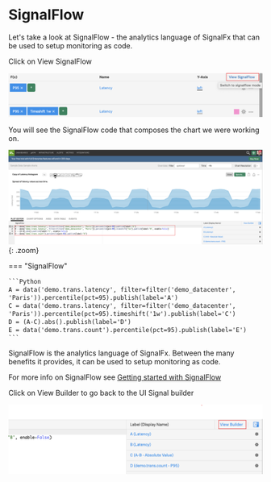 # SignalFlow

Let's take a look at SignalFlow - the analytics language of SignalFx that can be used to setup monitoring as code.

Click on View SignalFlow

![SignalFlow](../images/module1/M1-l1-29.png)

You will see the SignalFlow code that composes the chart we were working on.

![Code](../images/module1/M1-l1-30.png){: .zoom}

=== "SignalFlow"

    ```Python
    A = data('demo.trans.latency', filter=filter('demo_datacenter', 'Paris')).percentile(pct=95).publish(label='A')
    C = data('demo.trans.latency', filter=filter('demo_datacenter', 'Paris')).percentile(pct=95).timeshift('1w').publish(label='C')
    D = (A-C).abs().publish(label='D')
    E = data('demo.trans.count').percentile(pct=95).publish(label='E')
    ```

SignalFlow is the analytics language of SignalFx. Between the many benefits it provides, it can be used to setup monitoring as code.

For more info on SignalFlow see [Getting started with SignalFlow](https://docs.signalfx.com/en/latest/getting-started/concepts/analytics-signalflow.html#signalflow-analytics-language)

Click on View Builder to go back to the UI Signal builder

![View Builder](../images/module1/M1-l1-31.png)
